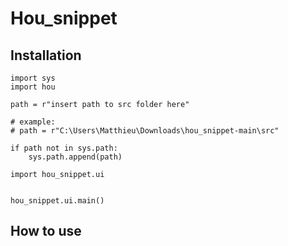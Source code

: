 # Hou_snippet 

## Installation



```
import sys
import hou

path = r"insert path to src folder here"

# example: 
# path = r"C:\Users\Matthieu\Downloads\hou_snippet-main\src"

if path not in sys.path:
    sys.path.append(path)

import hou_snippet.ui


hou_snippet.ui.main()
```

## How to use